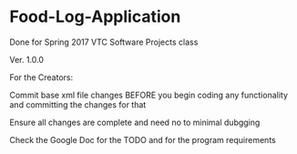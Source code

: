 # Food-Log-Application

Done for Spring 2017 VTC Software Projects class

Ver. 1.0.0

For the Creators:

Commit base xml file changes BEFORE you begin coding any functionality and committing the changes for that

Ensure all changes are complete and need no to minimal dubgging

Check the Google Doc for the TODO and for the program requirements

